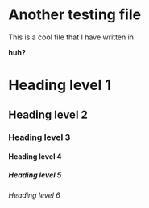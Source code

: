 # Another testing file

This is a cool file that I have written in

**huh?**

# Heading level 1	

## Heading level 2

### Heading level 3

#### Heading level 4	

##### Heading level 5

###### Heading level 6
